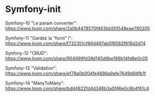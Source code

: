 # Symfony-init

Symfony-10 "Le param converter": https://www.loom.com/share/2a0b4478570f463bb5f0548eae780205

Symfony-11 "Gardez la “form” !": https://www.loom.com/share/f732351cf86d497ab5f8582f616d2d74

Synfony-12 "CRUD": https://www.loom.com/share/954999fd39d145d9be189b14fd8e0c05

Symfony-13 "Validation": https://www.loom.com/share/ef79a0b004fe4698a9afe7649d94fb1f

Symfony-14 "ManyToMany": https://www.loom.com/share/bdd4822fd4d348b3a0f46e0c6b4f61c4

